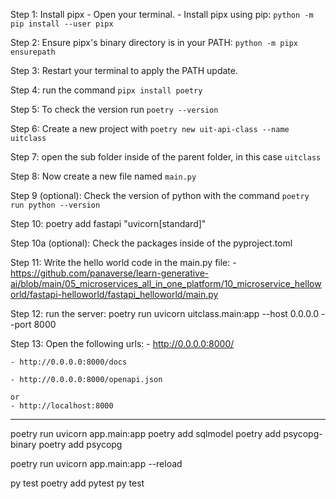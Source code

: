 Step 1: Install pipx
	- Open your terminal.
	- Install pipx using pip: `python -m pip install --user pipx`

Step 2: Ensure pipx's binary directory is in your PATH: `python -m pipx ensurepath`

Step 3: Restart your terminal to apply the PATH update.

Step 4: run the command `pipx install poetry`

Step 5: To check the version run `poetry --version`

Step 6: Create a new project with `poetry new uit-api-class --name uitclass`

Step 7: open the sub folder inside of the parent folder, in this case `uitclass`

Step 8: Now create a new file named `main.py`

Step 9 (optional): Check the version of python with the command `poetry run python --version`

Step 10: poetry add fastapi "uvicorn[standard]"

Step 10a (optional): Check the packages inside of the pyproject.toml

Step 11: Write the hello world code in the main.py file:
	- https://github.com/panaverse/learn-generative-ai/blob/main/05_microservices_all_in_one_platform/10_microservice_helloworld/fastapi-helloworld/fastapi_helloworld/main.py

Step 12: run the server: poetry run uvicorn uitclass.main:app --host 0.0.0.0 --port 8000 

Step 13: Open the following urls:
	- http://0.0.0.0:8000/

	- http://0.0.0.0:8000/docs

	- http://0.0.0.0:8000/openapi.json

	or 
	- http://localhost:8000

---------------------------------
poetry run uvicorn app.main:app 
poetry add sqlmodel
poetry add psycopg-binary
poetry add psycopg

poetry run uvicorn app.main:app --reload

py test
poetry add pytest
py test







